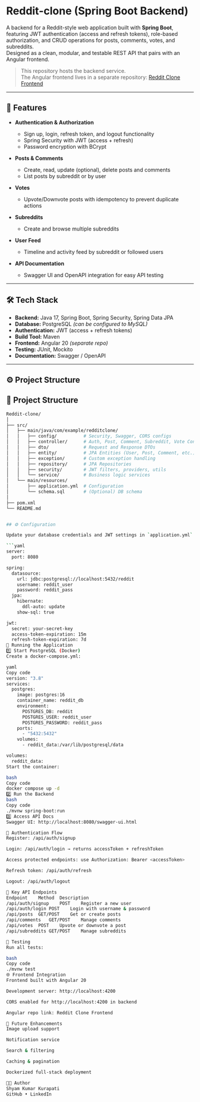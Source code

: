 # Reddit-clone (Spring Boot Backend)

A backend for a Reddit-style web application built with **Spring Boot**, featuring JWT authentication (access and refresh tokens), role-based authorization, and CRUD operations for posts, comments, votes, and subreddits.  
Designed as a clean, modular, and testable REST API that pairs with an Angular frontend.

> This repository hosts the backend service.  
> The Angular frontend lives in a separate repository: [Reddit Clone Frontend](https://github.com/Shyam3225/Reddit-clone-frontend)

---

## 🚀 Features

- **Authentication & Authorization**
  - Sign up, login, refresh token, and logout functionality
  - Spring Security with JWT (access + refresh)
  - Password encryption with BCrypt

- **Posts & Comments**
  - Create, read, update (optional), delete posts and comments
  - List posts by subreddit or by user

- **Votes**
  - Upvote/Downvote posts with idempotency to prevent duplicate actions

- **Subreddits**
  - Create and browse multiple subreddits

- **User Feed**
  - Timeline and activity feed by subreddit or followed users

- **API Documentation**
  - Swagger UI and OpenAPI integration for easy API testing

---

## 🛠 Tech Stack

- **Backend:** Java 17, Spring Boot, Spring Security, Spring Data JPA  
- **Database:** PostgreSQL *(can be configured to MySQL)*  
- **Authentication:** JWT (access + refresh tokens)  
- **Build Tool:** Maven  
- **Frontend:** Angular 20 *(separate repo)*  
- **Testing:** JUnit, Mockito  
- **Documentation:** Swagger / OpenAPI  

---

## ⚙️ Project Structure

## 📁 Project Structure

```bash
Reddit-clone/
│
├── src/
│   ├── main/java/com/example/redditclone/
│   │   ├── config/          # Security, Swagger, CORS configs
│   │   ├── controller/      # Auth, Post, Comment, Subreddit, Vote Controllers
│   │   ├── dto/             # Request and Response DTOs
│   │   ├── entity/          # JPA Entities (User, Post, Comment, etc.)
│   │   ├── exception/       # Custom exception handling
│   │   ├── repository/      # JPA Repositories
│   │   ├── security/        # JWT filters, providers, utils
│   │   └── service/         # Business logic services
│   └── main/resources/
│       ├── application.yml  # Configuration
│       └── schema.sql       # (Optional) DB schema
│
├── pom.xml
└── README.md


## ⚙️ Configuration

Update your database credentials and JWT settings in `application.yml`:

```yaml
server:
  port: 8080

spring:
  datasource:
    url: jdbc:postgresql://localhost:5432/reddit
    username: reddit_user
    password: reddit_pass
  jpa:
    hibernate:
      ddl-auto: update
    show-sql: true

jwt:
  secret: your-secret-key
  access-token-expiration: 15m
  refresh-token-expiration: 7d
🐳 Running the Application
1️⃣ Start PostgreSQL (Docker)
Create a docker-compose.yml:

yaml
Copy code
version: "3.8"
services:
  postgres:
    image: postgres:16
    container_name: reddit_db
    environment:
      POSTGRES_DB: reddit
      POSTGRES_USER: reddit_user
      POSTGRES_PASSWORD: reddit_pass
    ports:
      - "5432:5432"
    volumes:
      - reddit_data:/var/lib/postgresql/data

volumes:
  reddit_data:
Start the container:

bash
Copy code
docker compose up -d
2️⃣ Run the Backend
bash
Copy code
./mvnw spring-boot:run
3️⃣ Access API Docs
Swagger UI: http://localhost:8080/swagger-ui.html

🔐 Authentication Flow
Register: /api/auth/signup

Login: /api/auth/login → returns accessToken + refreshToken

Access protected endpoints: use Authorization: Bearer <accessToken>

Refresh token: /api/auth/refresh

Logout: /api/auth/logout

📡 Key API Endpoints
Endpoint	Method	Description
/api/auth/signup	POST	Register a new user
/api/auth/login	POST	Login with username & password
/api/posts	GET/POST	Get or create posts
/api/comments	GET/POST	Manage comments
/api/votes	POST	Upvote or downvote a post
/api/subreddits	GET/POST	Manage subreddits

🧪 Testing
Run all tests:

bash
Copy code
./mvnw test
🌐 Frontend Integration
Frontend built with Angular 20

Development server: http://localhost:4200

CORS enabled for http://localhost:4200 in backend

Angular repo link: Reddit Clone Frontend

🚀 Future Enhancements
Image upload support

Notification service

Search & filtering

Caching & pagination

Dockerized full-stack deployment

👨‍💻 Author
Shyam Kumar Kurapati
GitHub • LinkedIn
